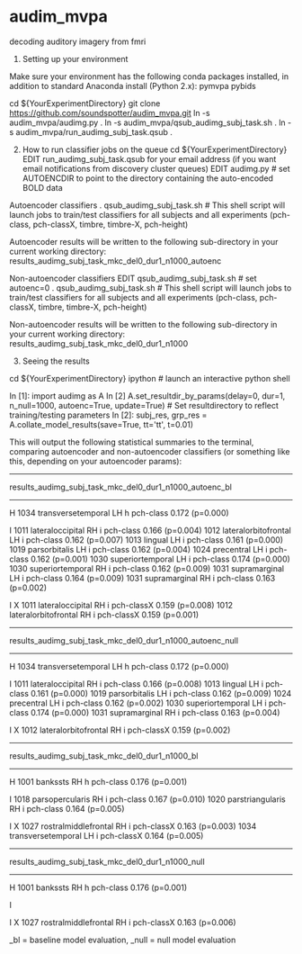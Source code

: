 # audim_mvpa
decoding auditory imagery from fmri

1. Setting up your environment

Make sure your environment has the following conda packages installed, in addition to standard Anaconda install (Python 2.x):
    pymvpa pybids

cd ${YourExperimentDirectory}
git clone https://github.com/soundspotter/audim_mvpa.git
ln -s audim_mvpa/audimg.py .
ln -s audim_mvpa/qsub_audimg_subj_task.sh .
ln -s audim_mvpa/run_audimg_subj_task.qsub .

2. How to run classifier jobs on the queue
cd ${YourExperimentDirectory}
EDIT run_audimg_subj_task.qsub for your email address (if you want email notifications from discovery cluster queues)
EDIT audimg.py # set AUTOENCDIR to point to the directory containing the auto-encoded BOLD data

Autoencoder classifiers
. qsub_audimg_subj_task.sh # This shell script will launch jobs to train/test classifiers for all subjects and all experiments (pch-class, pch-classX, timbre, timbre-X, pch-height)

Autoencoder results will be written to the following sub-directory in your current working directory:
results_audimg_subj_task_mkc_del0_dur1_n1000_autoenc

Non-autoencoder classifiers
EDIT qsub_audimg_subj_task.sh # set autoenc=0
. qsub_audimg_subj_task.sh # This shell script will launch jobs to train/test classifiers for all subjects and all experiments (pch-class, pch-classX, timbre, timbre-X, pch-height)

Non-autoencoder results will be written to the following sub-directory in your current working directory:
results_audimg_subj_task_mkc_del0_dur1_n1000

3. Seeing the results

cd ${YourExperimentDirectory}
ipython # launch an interactive python shell


In [1]: import audimg as A
In [2] A.set_resultdir_by_params(delay=0, dur=1, n_null=1000, autoenc=True, update=True) # Set resultdirectory to reflect training/testing parameters
In [2]: subj_res, grp_res = A.collate_model_results(save=True, tt='tt', t=0.01)

This will output the following statistical summaries to the terminal, comparing autoencoder and non-autoencoder classifiers (or something like this, depending on your autoencoder params):

*******************************************************************
results_audimg_subj_task_mkc_del0_dur1_n1000_autoenc_bl
*******************************************************************
H 
1034       transversetemporal LH h  pch-class 0.172 (p=0.000)

I 
1011         lateraloccipital RH i  pch-class 0.166 (p=0.004)
1012     lateralorbitofrontal LH i  pch-class 0.162 (p=0.007)
1013                  lingual LH i  pch-class 0.161 (p=0.000)
1019            parsorbitalis LH i  pch-class 0.162 (p=0.004)
1024               precentral LH i  pch-class 0.162 (p=0.001)
1030         superiortemporal LH i  pch-class 0.174 (p=0.000)
1030         superiortemporal RH i  pch-class 0.162 (p=0.009)
1031            supramarginal LH i  pch-class 0.164 (p=0.009)
1031            supramarginal RH i  pch-class 0.163 (p=0.002)

I X
1011         lateraloccipital RH i pch-classX 0.159 (p=0.008)
1012     lateralorbitofrontal RH i pch-classX 0.159 (p=0.001)

*******************************************************************
results_audimg_subj_task_mkc_del0_dur1_n1000_autoenc_null
*******************************************************************
H 
1034       transversetemporal LH h  pch-class 0.172 (p=0.000)

I 
1011         lateraloccipital RH i  pch-class 0.166 (p=0.008)
1013                  lingual LH i  pch-class 0.161 (p=0.000)
1019            parsorbitalis LH i  pch-class 0.162 (p=0.009)
1024               precentral LH i  pch-class 0.162 (p=0.002)
1030         superiortemporal LH i  pch-class 0.174 (p=0.000)
1031            supramarginal RH i  pch-class 0.163 (p=0.004)

I X
1012     lateralorbitofrontal RH i pch-classX 0.159 (p=0.002)

*******************************************************************
results_audimg_subj_task_mkc_del0_dur1_n1000_bl
*******************************************************************
H 
1001                 bankssts RH h  pch-class 0.176 (p=0.001)

I 
1018          parsopercularis RH i  pch-class 0.167 (p=0.010)
1020         parstriangularis RH i  pch-class 0.164 (p=0.005)

I X
1027     rostralmiddlefrontal RH i pch-classX 0.163 (p=0.003)
1034       transversetemporal LH i pch-classX 0.164 (p=0.005)

*******************************************************************
results_audimg_subj_task_mkc_del0_dur1_n1000_null
*******************************************************************
H 
1001                 bankssts RH h  pch-class 0.176 (p=0.001)

I 

I X
1027     rostralmiddlefrontal RH i pch-classX 0.163 (p=0.006)


_bl = baseline model evaluation, _null = null model evaluation



